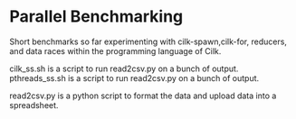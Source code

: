 # Parallel Benchmarking

Short benchmarks so far experimenting with cilk-spawn,cilk-for, reducers, and data races within the programming language of Cilk. 

cilk_ss.sh is a script to run read2csv.py on a bunch of output.
pthreads_ss.sh is a script to run read2csv.py on a bunch of output.

read2csv.py is a python script to format the data and upload data into a spreadsheet.
